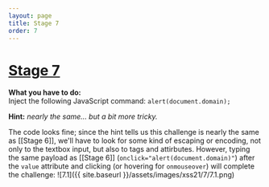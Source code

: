 ```yaml
---
layout: page
title: Stage 7
order: 7
---
```


# [Stage 7](https://xss-quiz.int21h.jp/stage07.php)

**What you have to do:**  
Inject the following JavaScript command: `alert(document.domain);`

**Hint:** *nearly the same... but a bit more tricky.*

The code looks fine; since the hint tells us this challenge is nearly the same as [[Stage 6]], we'll have to look for some kind of escaping or encoding, not only to the textbox input, but also to tags and attirbutes. However, typing the same payload as [[Stage 6]] (`onclick="alert(document.domain)"`) after the `value` attribute and clicking (or hovering for `onmouseover`) will complete the challenge:
![7.1]({{ site.baseurl }}/assets/images/xss21/7/7.1.png)



